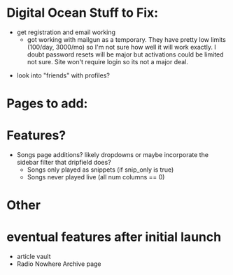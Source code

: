 # Digital Ocean Stuff to Fix:
<!-- - search looks like hell on mobile -->
<!-- - actually, check every page on mobile -->
<!-- - logout not working? -->
<!-- - sort out static files hosting? -->
- get registration and email working
  <!-- - have to purchase porkbun email, as DO blocks all SMTP email ports for security reasons -->
  - got working with mailgun as a temporary. They have pretty low limits (100/day, 3000/mo) so I'm not sure how well it will work exactly. I doubt password resets will be major but activations could be limited not sure. Site won't require login so its not a major deal.
<!-- - flesh out user profile, add personal info and ability for user to edit that. -->
<!-- - add users page with table so people can find other pages -->
- look into "friends" with profiles?


# Pages to add:
<!-- - Event Run Details
  - events, songs -->
<!-- - Tour Legs -->
<!-- - Tour Leg Details?
  - events, songs -->
<!-- - Setlist Notes Search -->

# Features?
<!-- - Event page layout improvements
  - clean up setlist notes. Some events (like 2016-01-16) have a ridiculous number of notes, all of which are debut/premiere/bustout. Find another way to display this info. Could maybe do a table like Dripfield, but that doesn't quite work on mobile. They use tooltips with links to indicate last show, which jump to that event when tapped on mobile.
  - nugs/releases/archive links
  - notes
  - album breakdown -->

- Songs page additions? likely dropdowns or maybe incorporate the sidebar filter that dripfield does?
  - Songs only played as snippets (if snip_only is true)
  - Songs never played live (all num columns == 0)

<!-- - Releases
  - add musicbrainz links -->

# Other
<!-- - move tours to a dropdown on navbar? tours/legs -->
<!-- - Clean up release tracks page, add musicbrainz links and art -->
<!-- - style pages to use cards like setlist page -->
<!-- - finish setlist page, add venue/city links and show info like title/type/run/tour.  -->
<!-- figure out a logo -->
<!-- Better styling -->

# eventual features after initial launch
- article vault
- Radio Nowhere Archive page